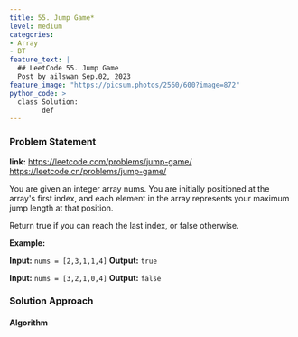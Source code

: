 ```yaml
---
title: 55. Jump Game*
level: medium
categories:
- Array
- BT
feature_text: |
  ## LeetCode 55. Jump Game
  Post by ailswan Sep.02, 2023
feature_image: "https://picsum.photos/2560/600?image=872"
python_code: >
  class Solution:
        def
---
```


### Problem Statement
**link:**
https://leetcode.com/problems/jump-game/
https://leetcode.cn/problems/jump-game/

You are given an integer array nums. You are initially positioned at the array's first index, and each element in the array represents your maximum jump length at that position.

Return true if you can reach the last index, or false otherwise.

**Example:**

**Input:** `nums = [2,3,1,1,4]`
**Output:** `true`

**Input:** `nums = [3,2,1,0,4]`
**Output:** `false`


### Solution Approach

 

#### Algorithm

 
